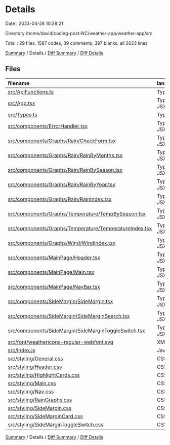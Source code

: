# Details

Date : 2023-04-28 10:28:21

Directory /home/david/coding-post-NC/weather-app/weather-app/src

Total : 29 files,  1587 codes, 39 comments, 397 blanks, all 2023 lines

[Summary](results.md) / Details / [Diff Summary](diff.md) / [Diff Details](diff-details.md)

## Files
| filename | language | code | comment | blank | total |
| :--- | :--- | ---: | ---: | ---: | ---: |
| [src/ApiFunctions.ts](/src/ApiFunctions.ts) | TypeScript | 28 | 0 | 31 | 59 |
| [src/App.tsx](/src/App.tsx) | TypeScript JSX | 42 | 0 | 9 | 51 |
| [src/Types.ts](/src/Types.ts) | TypeScript | 168 | 7 | 37 | 212 |
| [src/components/ErrorHandler.tsx](/src/components/ErrorHandler.tsx) | TypeScript JSX | 11 | 0 | 2 | 13 |
| [src/components/Graphs/Rain/CheckForm.tsx](/src/components/Graphs/Rain/CheckForm.tsx) | TypeScript JSX | 40 | 7 | 11 | 58 |
| [src/components/Graphs/Rain/RainByMonths.tsx](/src/components/Graphs/Rain/RainByMonths.tsx) | TypeScript JSX | 83 | 1 | 35 | 119 |
| [src/components/Graphs/Rain/RainBySeason.tsx](/src/components/Graphs/Rain/RainBySeason.tsx) | TypeScript JSX | 95 | 1 | 31 | 127 |
| [src/components/Graphs/Rain/RainByYear.tsx](/src/components/Graphs/Rain/RainByYear.tsx) | TypeScript JSX | 81 | 0 | 27 | 108 |
| [src/components/Graphs/Rain/RainIndex.tsx](/src/components/Graphs/Rain/RainIndex.tsx) | TypeScript JSX | 70 | 0 | 21 | 91 |
| [src/components/Graphs/Temperature/TempBySeason.tsx](/src/components/Graphs/Temperature/TempBySeason.tsx) | TypeScript JSX | 18 | 0 | 7 | 25 |
| [src/components/Graphs/Temperature/TemperatureIndex.tsx](/src/components/Graphs/Temperature/TemperatureIndex.tsx) | TypeScript JSX | 15 | 0 | 3 | 18 |
| [src/components/Graphs/Wind/Windindex.tsx](/src/components/Graphs/Wind/Windindex.tsx) | TypeScript JSX | 8 | 0 | 2 | 10 |
| [src/components/MainPage/Header.tsx](/src/components/MainPage/Header.tsx) | TypeScript JSX | 25 | 3 | 8 | 36 |
| [src/components/MainPage/Main.tsx](/src/components/MainPage/Main.tsx) | TypeScript JSX | 110 | 8 | 34 | 152 |
| [src/components/MainPage/NavBar.tsx](/src/components/MainPage/NavBar.tsx) | TypeScript JSX | 24 | 0 | 6 | 30 |
| [src/components/SideMargin/SideMargin.tsx](/src/components/SideMargin/SideMargin.tsx) | TypeScript JSX | 124 | 3 | 22 | 149 |
| [src/components/SideMargin/SideMarginSearch.tsx](/src/components/SideMargin/SideMarginSearch.tsx) | TypeScript JSX | 18 | 0 | 6 | 24 |
| [src/components/SideMargin/SideMarginToggleSwitch.tsx](/src/components/SideMargin/SideMarginToggleSwitch.tsx) | TypeScript JSX | 16 | 0 | 2 | 18 |
| [src/font/weathericons-regular-webfont.svg](/src/font/weathericons-regular-webfont.svg) | XML | 257 | 0 | 0 | 257 |
| [src/index.js](/src/index.js) | JavaScript | 13 | 0 | 3 | 16 |
| [src/styling/General.css](/src/styling/General.css) | CSS | 42 | 0 | 10 | 52 |
| [src/styling/Header.css](/src/styling/Header.css) | CSS | 5 | 0 | 2 | 7 |
| [src/styling/HighlightCards.css](/src/styling/HighlightCards.css) | CSS | 57 | 2 | 20 | 79 |
| [src/styling/Main.css](/src/styling/Main.css) | CSS | 60 | 2 | 18 | 80 |
| [src/styling/Nav.css](/src/styling/Nav.css) | CSS | 6 | 0 | 1 | 7 |
| [src/styling/RainGraphs.css](/src/styling/RainGraphs.css) | CSS | 9 | 0 | 1 | 10 |
| [src/styling/SideMargin.css](/src/styling/SideMargin.css) | CSS | 76 | 2 | 30 | 108 |
| [src/styling/SideMarginCard.css](/src/styling/SideMarginCard.css) | CSS | 34 | 2 | 9 | 45 |
| [src/styling/SideMarginToggleSwitch.css](/src/styling/SideMarginToggleSwitch.css) | CSS | 52 | 1 | 9 | 62 |

[Summary](results.md) / Details / [Diff Summary](diff.md) / [Diff Details](diff-details.md)